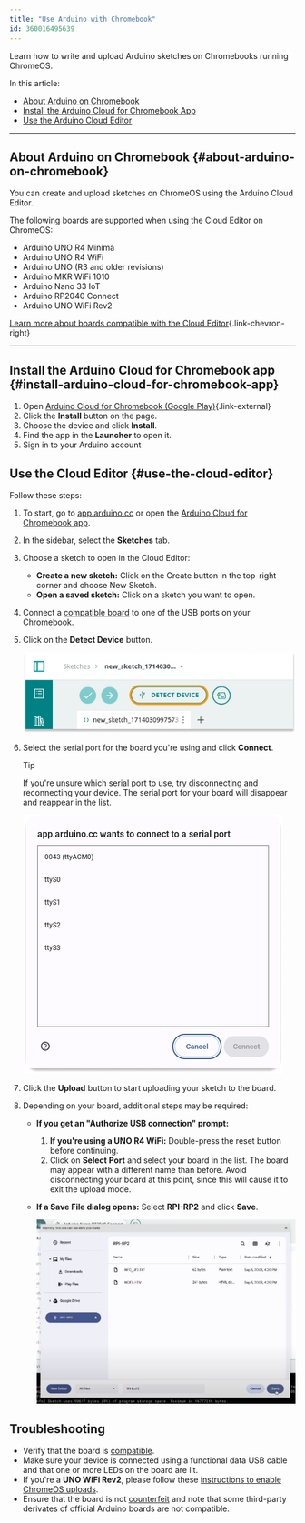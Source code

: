 ```yaml
---
title: "Use Arduino with Chromebook"
id: 360016495639
---
```


Learn how to write and upload Arduino sketches on Chromebooks running ChromeOS.

In this article:

* [About Arduino on Chromebook](#about-arduino-on-chromebook)
* [Install the Arduino Cloud for Chromebook App](#install-arduino-cloud-for-chromebook-app)
* [Use the Arduino Cloud Editor](#use-the-cloud-editor)

---

## About Arduino on Chromebook {#about-arduino-on-chromebook}

You can create and upload sketches on ChromeOS using the Arduino Cloud Editor.

The following boards are supported when using the Cloud Editor on ChromeOS:

* Arduino UNO R4 Minima
* Arduino UNO R4 WiFi
* Arduino UNO (R3 and older revisions)
* Arduino MKR WiFi 1010
* Arduino Nano 33 IoT
* Arduino RP2040 Connect
* Arduino UNO WiFi Rev2

[Learn more about boards compatible with the Cloud Editor](https://support.arduino.cc/hc/en-us/articles/360014779899-Boards-compatible-with-the-Web-Editor){.link-chevron-right}

---

## Install the Arduino Cloud for Chromebook app {#install-arduino-cloud-for-chromebook-app}

   1. Open [Arduino Cloud for Chromebook (Google Play)](https://play.google.com/store/apps/details?id=cc.arduino.create_editor){.link-external}
   2. Click the **Install** button on the page.
   3. Choose the device and click **Install**.
   4. Find the app in the **Launcher** to open it.
   5. Sign in to your Arduino account

## Use the Cloud Editor {#use-the-cloud-editor}

Follow these steps:

1. To start, go to [app.arduino.cc](https://app.arduino.cc/) or open the [Arduino Cloud for Chromebook app](https://play.google.com/store/apps/details?id=cc.arduino.create_editor).

1. In the sidebar, select the **Sketches** tab.

1. Choose a sketch to open in the Cloud Editor:

   * **Create a new sketch:** Click on the Create button in the top-right corner and choose New Sketch.
   * **Open a saved sketch:** Click on a sketch you want to open.

1. Connect a [compatible board](https://support.arduino.cc/hc/en-us/articles/360014779899#chromebook) to one of the USB ports on your Chromebook.

1. Click on the **Detect Device** button.

   ![The Detect Device button.](img/detect-device-button.png)

1. Select the serial port for the board you're using and click **Connect**.

   > [!TIP]
   > If you're unsure which serial port to use, try disconnecting and reconnecting your device. The serial port for your board will disappear and reappear in the list.

   ![ChromeOS serial port selection prompt with the text "app.arduino.cc wants to connect to a serial port"](img/allow.png)

1. Click the **Upload** button to start uploading your sketch to the board.

1. Depending on your board, additional steps may be required:

   * **If you get an "Authorize USB connection" prompt:**
     1. **If you're using a UNO R4 WiFi:** Double-press the reset button before continuing.
     1. Click on **Select Port** and select your board in the list. The board may appear with a different name than before. Avoid disconnecting your board at this point, since this will cause it to exit the upload mode.

   * **If a Save File dialog opens:** Select **RPI-RP2** and click **Save**.

     ![Saving the sketch to the RP2040 mass storage device.](img/rp2040-save-file.png)

## Troubleshooting

* Verify that the board is [compatible](https://support.arduino.cc/hc/en-us/articles/360014779899-Boards-compatible-with-the-Web-Editor).
* Make sure your device is connected using a functional data USB cable and that one or more LEDs on the board are lit.
* If you're a **UNO WiFi Rev2**, please follow these [instructions to enable ChromeOS uploads](https://docs.arduino.cc/tutorials/uno-wifi-rev2/uno-wifi-r2-chromebook-installation).
* Ensure that the board is not [counterfeit](https://support.arduino.cc/hc/en-us/articles/360020652100-How-to-spot-a-counterfeit-Arduino) and note that some third-party derivates of official Arduino boards are not compatible.
